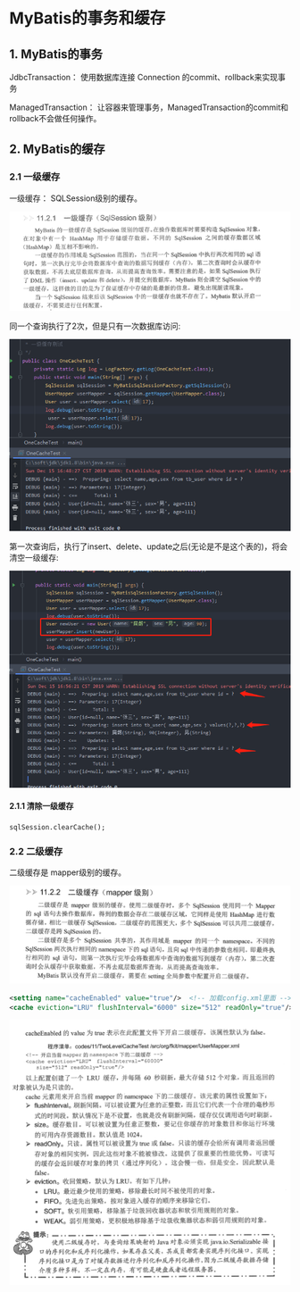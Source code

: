 # MyBatis的事务和缓存

## 1. MyBatis的事务

JdbcTransaction： 使用数据库连接 Connection 的commit、rollback来实现事务

ManagedTransaction： 让容器来管理事务，ManagedTransaction的commit和rollback不会做任何操作。

## 2. MyBatis的缓存

### 2.1 一级缓存

 一级缓存： SQLSession级别的缓存。

![image-20191215163852418](MyBatis缓存.assets/image-20191215163852418.png)



 同一个查询执行了2次，但是只有一次数据库访问:

![image-20191215165506538](MyBatis缓存.assets/image-20191215165506538.png)

第一次查询后，执行了insert、delete、update之后(无论是不是这个表的)，将会清空一级缓存:

![image-20191215165803064](MyBatis缓存.assets/image-20191215165803064.png)



#### 2.1.1 清除一级缓存

`sqlSession.clearCache();`

### 2.2 二级缓存

二级缓存是 mapper级别的缓存。

![image-20191215220950319](MyBatis的事务和缓存.assets/image-20191215220950319.png)

```xml
<setting name="cacheEnabled" value="true"/>  <!-- 加载config.xml里面 -->
<cache eviction="LRU" flushInterval="6000" size="512" readOnly="true"/> <!-- mapper.xml里面 --> 
```

![image-20191215221454076](MyBatis的事务和缓存.assets/image-20191215221454076.png)

